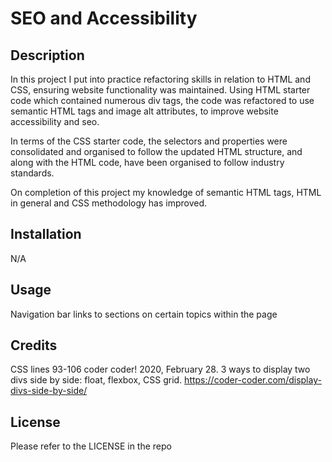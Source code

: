 # SEO and Accessibility 

## Description

In this project I put into practice refactoring skills in relation to HTML and CSS, ensuring website functionality was maintained. 
Using HTML starter code which contained numerous div tags, the code was refactored to use semantic HTML tags and image alt attributes, to improve website accessibility and seo.

In terms of the CSS starter code, the selectors and properties were consolidated and organised to follow the updated HTML structure, and along with the HTML code, have been organised to follow industry standards.

On completion of this project my knowledge of semantic HTML tags, HTML in general and CSS methodology has improved.

## Installation

N/A

## Usage

Navigation bar links to sections on certain topics within the page

## Credits

CSS lines 93-106
coder coder! 2020, February 28. 3 ways to display two divs side by side: float, flexbox, CSS grid. https://coder-coder.com/display-divs-side-by-side/

## License

Please refer to the LICENSE in the repo
